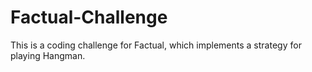 Factual-Challenge
=================
This is a coding challenge for Factual, which implements a strategy for playing Hangman.
